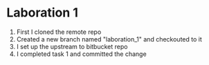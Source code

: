 # Laboration 1

1. First I cloned the remote repo 
2. Created a new branch named "laboration_1" and checkouted to it
3. I set up the upstream to bitbucket repo
4. I completed task 1 and committed the change
